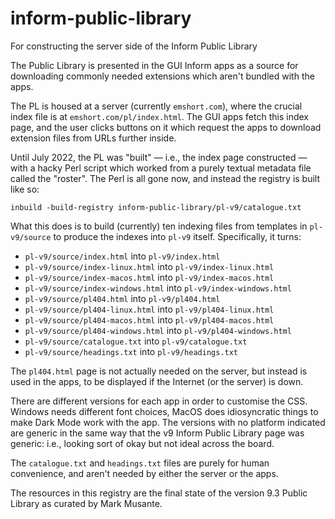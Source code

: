 # inform-public-library
For constructing the server side of the Inform Public Library

The Public Library is presented in the GUI Inform apps as a source for
downloading commonly needed extensions which aren't bundled with the apps.

The PL is housed at a server (currently `emshort.com`), where the crucial
index file is at `emshort.com/pl/index.html`. The GUI apps fetch this index
page, and the user clicks buttons on it which request the apps to download
extension files from URLs further inside.

Until July 2022, the PL was "built" — i.e., the index page constructed —
with a hacky Perl script which worked from a purely textual metadata file
called the "roster". The Perl is all gone now, and instead the registry
is built like so:
```
inbuild -build-registry inform-public-library/pl-v9/catalogue.txt
```
What this does is to build (currently) ten indexing files from templates
in `pl-v9/source` to produce the indexes into `pl-v9` itself. Specifically,
it turns:

- `pl-v9/source/index.html` into `pl-v9/index.html`
- `pl-v9/source/index-linux.html` into `pl-v9/index-linux.html`
- `pl-v9/source/index-macos.html` into `pl-v9/index-macos.html`
- `pl-v9/source/index-windows.html` into `pl-v9/index-windows.html`
- `pl-v9/source/pl404.html` into `pl-v9/pl404.html`
- `pl-v9/source/pl404-linux.html` into `pl-v9/pl404-linux.html`
- `pl-v9/source/pl404-macos.html` into `pl-v9/pl404-macos.html`
- `pl-v9/source/pl404-windows.html` into `pl-v9/pl404-windows.html`
- `pl-v9/source/catalogue.txt` into `pl-v9/catalogue.txt`
- `pl-v9/source/headings.txt` into `pl-v9/headings.txt`

The `pl404.html` page is not actually needed on the server, but instead is
used in the apps, to be displayed if the Internet (or the server) is down.

There are different versions for each app in order to customise the CSS.
Windows needs different font choices, MacOS does idiosyncratic things to
make Dark Mode work with the app. The versions with no platform indicated
are generic in the same way that the v9 Inform Public Library page was generic:
i.e., looking sort of okay but not ideal across the board.

The `catalogue.txt` and `headings.txt` files are purely for human convenience,
and aren't needed by either the server or the apps.

The resources in this registry are the final state of the version 9.3 Public
Library as curated by Mark Musante.
